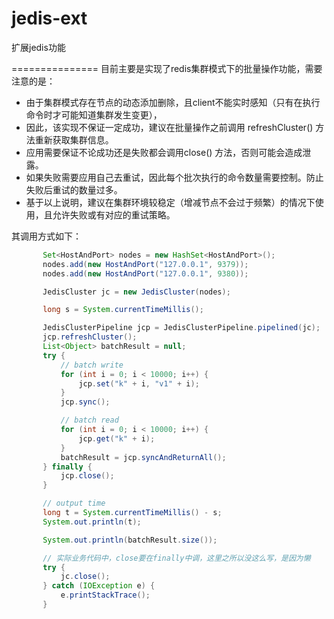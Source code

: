 # jedis-ext
扩展jedis功能

===============
目前主要是实现了redis集群模式下的批量操作功能，需要注意的是：
 * 由于集群模式存在节点的动态添加删除，且client不能实时感知（只有在执行命令时才可能知道集群发生变更），
 * 因此，该实现不保证一定成功，建议在批量操作之前调用 refreshCluster() 方法重新获取集群信息。
 * 应用需要保证不论成功还是失败都会调用close() 方法，否则可能会造成泄露。
 * 如果失败需要应用自己去重试，因此每个批次执行的命令数量需要控制。防止失败后重试的数量过多。
 * 基于以上说明，建议在集群环境较稳定（增减节点不会过于频繁）的情况下使用，且允许失败或有对应的重试策略。
 
 其调用方式如下：
 ``` java
 		Set<HostAndPort> nodes = new HashSet<HostAndPort>();
        nodes.add(new HostAndPort("127.0.0.1", 9379));
        nodes.add(new HostAndPort("127.0.0.1", 9380));

        JedisCluster jc = new JedisCluster(nodes);

        long s = System.currentTimeMillis();

        JedisClusterPipeline jcp = JedisClusterPipeline.pipelined(jc);
        jcp.refreshCluster();
        List<Object> batchResult = null;
        try {
            // batch write
            for (int i = 0; i < 10000; i++) {
                jcp.set("k" + i, "v1" + i);
            }
            jcp.sync();

            // batch read
            for (int i = 0; i < 10000; i++) {
                jcp.get("k" + i);
            }
            batchResult = jcp.syncAndReturnAll();
        } finally {
            jcp.close();
        }

        // output time 
        long t = System.currentTimeMillis() - s;
        System.out.println(t);

        System.out.println(batchResult.size());

        // 实际业务代码中，close要在finally中调，这里之所以没这么写，是因为懒
        try {
			jc.close();
		} catch (IOException e) {
			e.printStackTrace();
		}
 ```

